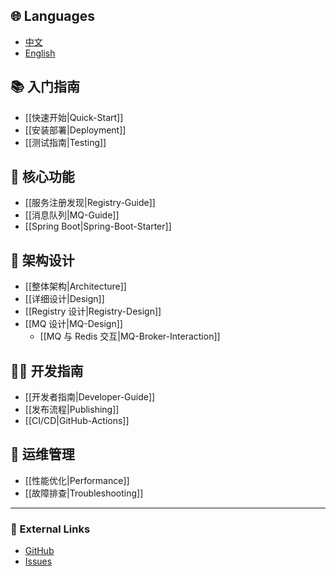 ## 🌐 Languages
- [中文](Home)
- [English](Home-en)

## 📚 入门指南
- [[快速开始|Quick-Start]]
- [[安装部署|Deployment]]
- [[测试指南|Testing]]

## 🔧 核心功能
- [[服务注册发现|Registry-Guide]]
- [[消息队列|MQ-Guide]]
- [[Spring Boot|Spring-Boot-Starter]]

## 📐 架构设计
- [[整体架构|Architecture]]
- [[详细设计|Design]]
- [[Registry 设计|Registry-Design]]
- [[MQ 设计|MQ-Design]]
  - [[MQ 与 Redis 交互|MQ-Broker-Interaction]]

## 👨‍💻 开发指南
- [[开发者指南|Developer-Guide]]
- [[发布流程|Publishing]]
- [[CI/CD|GitHub-Actions]]

## 🚀 运维管理
- [[性能优化|Performance]]
- [[故障排查|Troubleshooting]]

---

### 🔗 External Links
- [GitHub](https://github.com/cuihairu/redis-streaming)
- [Issues](https://github.com/cuihairu/redis-streaming/issues)
